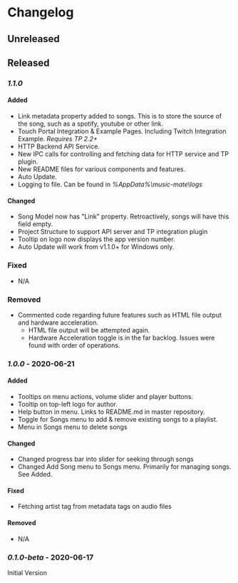 
# Changelog

## Unreleased


## Released


### *1.1.0*

#### Added
- Link metadata property added to songs. This is to store the source of the song, such as a spotify, youtube or other link.
- Touch Portal Integration & Example Pages. Including Twitch Integration Example. *Requires TP 2.2+*
- HTTP Backend API Service.
- New IPC calls for controlling and fetching data for HTTP service and TP plugin.
- New README files for various components and features.
- Auto Update.
- Logging to file. Can be found in *%AppData%\music-mate\logs*

#### Changed

- Song Model now has "Link" property. Retroactively, songs will have this field empty.
- Project Structure to support API server and TP integration plugin
- Tooltip on logo now displays the app version number.
- Auto Update will work from v1.1.0+ for Windows only.

### Fixed
- N/A

### Removed
- Commented code regarding future features such as HTML file output and hardware acceleration.
	- HTML file output will be attempted again.
	- Hardware Acceleration toggle is in the far backlog. Issues were found with order of operations.


### *1.0.0* - 2020-06-21

#### Added
- Tooltips on menu actions, volume slider and player buttons.
- Tooltip on top-left logo for author.
- Help button in menu. Links to README.md in master repository. 
- Toggle for Songs menu to add & remove existing songs to a playlist.
- Menu in Songs menu to delete songs

#### Changed
- Changed progress bar into slider for seeking through songs
- Changed Add Song menu to Songs menu. Primarily for managing songs. See Added.

#### Fixed
- Fetching artist tag from metadata tags on audio files

#### Removed
- N/A 

### *0.1.0-beta* - 2020-06-17

Initial Version
